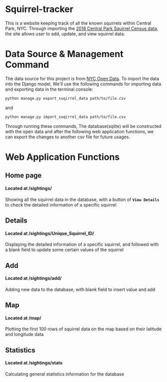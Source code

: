 # Squirrel-tracker
This is a website keeping track of all the known squirrels within Central Park, NYC. Through importing the <a href='https://data.cityofnewyork.us/Environment/2018-Central-Park-Squirrel-Census-Squirrel-Data/vfnx-vebw'>2018 Central Park Squirrel Census data</a>, the site allows user to add, update, and view squirrel data.

# Data Source & Management Command
The data source for this project is from <a href='https://opendata.cityofnewyork.us/'>NYC Open Data</a>. To import the data into the Django model, We'll use the following commands for importing data and exporting data in the terminal console:
```shell
python manage.py export_suqirrel_data path/to/file.csv
```
and
```shell
python manage.py import_suqirrel_data path/to/file.csv
```
Through running these commands, The database(sqlite) will be constructed with the open data and after the following web application functions, we can export the changes to another csv file for future usages.

# Web Application Functions

## Home page 
#### Located at /sightings/
Showing all the squirrel data in the database, with a button of <b>```View Details```</b> to check the detailed information of a specific squirrel

## Details
#### Located at /sightings/Unique_Squirrel_ID/
Displaying the detailed information of a specific squirrel, and followed with a blank field to update some certain values of the squirrel

## Add
#### Located at /sightings/add/
Adding new data to the database, with blank field to insert value and add

## Map
#### Located at /map/
Plotting the first 100 rows of squirrel data on the map based on their latitude and longitude data

## Statistics
#### Located at /sightings/stats
Calculating general statistics information for the database
